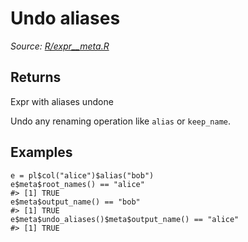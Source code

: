 # Undo aliases

*Source: [R/expr__meta.R](https://github.com/pola-rs/r-polars/tree/main/R/expr__meta.R)*

## Returns

Expr with aliases undone

Undo any renaming operation like `alias` or `keep_name`.

## Examples

<pre class='r-example'><code><span class='r-in'><span><span class='va'>e</span> <span class='op'>=</span> <span class='va'>pl</span><span class='op'>$</span><span class='fu'>col</span><span class='op'>(</span><span class='st'>"alice"</span><span class='op'>)</span><span class='op'>$</span><span class='fu'>alias</span><span class='op'>(</span><span class='st'>"bob"</span><span class='op'>)</span></span></span>
<span class='r-in'><span><span class='va'>e</span><span class='op'>$</span><span class='va'>meta</span><span class='op'>$</span><span class='fu'>root_names</span><span class='op'>(</span><span class='op'>)</span> <span class='op'>==</span> <span class='st'>"alice"</span></span></span>
<span class='r-out co'><span class='r-pr'>#&gt;</span> [1] TRUE</span>
<span class='r-in'><span><span class='va'>e</span><span class='op'>$</span><span class='va'>meta</span><span class='op'>$</span><span class='fu'>output_name</span><span class='op'>(</span><span class='op'>)</span> <span class='op'>==</span> <span class='st'>"bob"</span></span></span>
<span class='r-out co'><span class='r-pr'>#&gt;</span> [1] TRUE</span>
<span class='r-in'><span><span class='va'>e</span><span class='op'>$</span><span class='va'>meta</span><span class='op'>$</span><span class='fu'>undo_aliases</span><span class='op'>(</span><span class='op'>)</span><span class='op'>$</span><span class='va'>meta</span><span class='op'>$</span><span class='fu'>output_name</span><span class='op'>(</span><span class='op'>)</span> <span class='op'>==</span> <span class='st'>"alice"</span></span></span>
<span class='r-out co'><span class='r-pr'>#&gt;</span> [1] TRUE</span>
 </code></pre>
